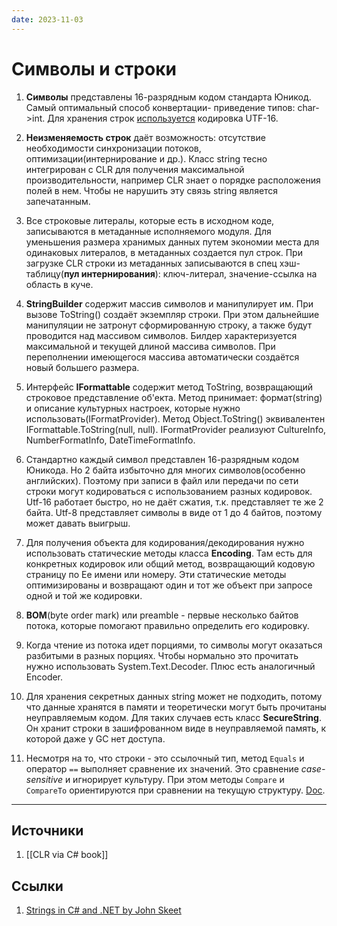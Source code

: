 ```yaml
---
date: 2023-11-03
---
```

# Символы и строки

1. **Символы** представлены 16-разрядным кодом стандарта Юникод. Самый оптимальный способ конвертации- приведение типов: char->int. Для хранения строк [используется](https://learn.microsoft.com/en-us/dotnet/standard/base-types/character-encoding-introduction#utf-16-code-units) кодировка UTF-16.

1. **Неизменяемость строк** даёт возможность: отсутствие необходимости синхронизации потоков, оптимизации(интернирование и др.). Класс string тесно интегрирован с CLR для получения максимальной производительности, например CLR знает о порядке расположения полей в нем. Чтобы не нарушить эту связь string является запечатанным.

1. Все строковые литералы, которые есть в исходном коде, записываются в метаданные исполняемого модуля. Для уменьшения размера хранимых данных путем экономии места для одинаковых литералов, в метаданных создается пул строк. При загрузке CLR строки из метаданных записываются в спец хэш-таблицу(**пул интернирования**): ключ-литерал, значение-ссылка на область в куче.

1. **StringBuilder** содержит массив символов и манипулирует им. При вызове ToString() создаёт экземпляр строки. При этом дальнейшие манипуляции не затронут сформированную строку, а также будут проводится над массивом символов. Билдер характеризуется максимальной и текущей длиной массива символов. При переполнении имеющегося массива автоматически создаётся новый большего размера.

1. Интерфейс **IFormattable** содержит метод ToString, возвращающий строковое представление об'екта. Метод принимает: формат(string) и описание культурных настроек, которые нужно использовать(IFormatProvider). Метод Object.ToString() эквивалентен IFormattable.ToString(null, null). IFormatProvider реализуют CultureInfo, NumberFormatInfo, DateTimeFormatInfo.

1. Стандартно каждый символ представлен 16-разрядным кодом Юникода. Но 2 байта избыточно для многих символов(особенно английских). Поэтому при записи в файл или передачи по сети строки могут кодироваться с использованием разных кодировок. Utf-16 работает быстро, но не даёт сжатия, т.к. представляет те же 2 байта. Utf-8 представляет символы в виде от 1 до 4 байтов, поэтому может давать выигрыш.

1. Для получения объекта для кодирования/декодирования нужно использовать статические методы класса **Encoding**. Там есть для конкретных кодировок или общий метод, возвращающий кодовую страницу по Ее имени или номеру. Эти статические методы оптимизированы и возвращают один и тот же объект при запросе одной и той же кодировки.

1. **BOM**(byte order mark) или preamble - первые несколько байтов потока, которые помогают правильно определить его кодировку.

1. Когда чтение из потока идет порциями, то символы могут оказаться разбитыми в разных порциях. Чтобы нормально это прочитать нужно использовать System.Text.Decoder. Плюс есть аналогичный Encoder.

1. Для хранения секретных данных string может не подходить, потому что данные хранятся в памяти и теоретически могут быть прочитаны неуправляемым кодом. Для таких случаев есть класс **SecureString**. Он хранит строки в зашифрованном виде в неуправляемой память, к которой даже у GC нет доступа.

1. Несмотря на то, что строки - это ссылочный тип, метод ```Equals``` и оператор ```==``` выполняет сравнение их значений. Это сравнение *case-sensitive* и игнорирует культуру. При этом методы ```Compare```  и ```CompareTo``` ориентируются при сравнении на текущую структуру. [Doc](https://learn.microsoft.com/en-us/dotnet/csharp/how-to/compare-strings).

---

## Источники

1. [[CLR via C# book]]

## Ссылки

1. [Strings in C# and .NET by John Skeet](https://csharpindepth.com/Articles/Strings)
